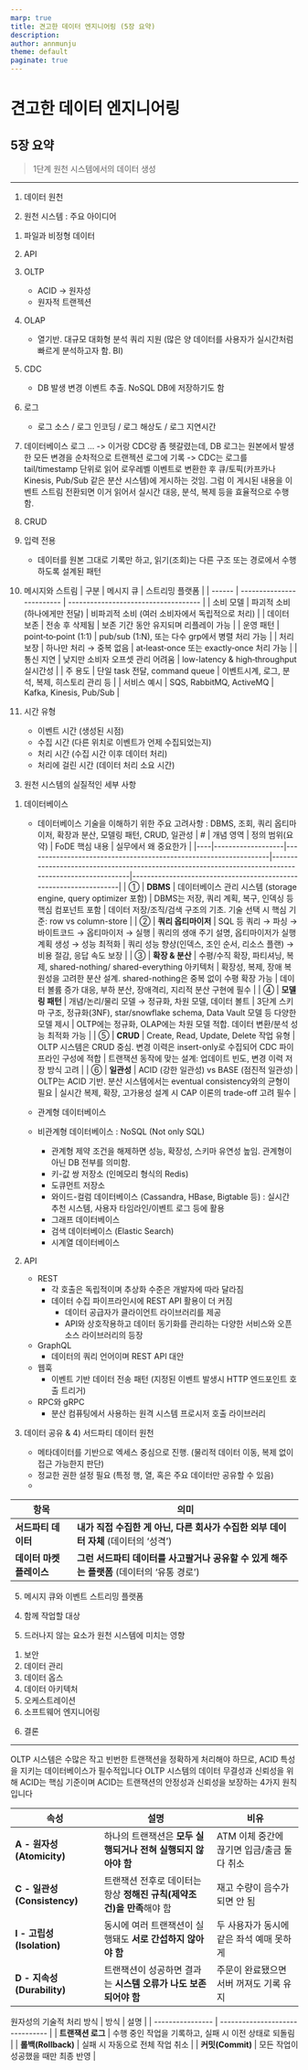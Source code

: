 ```yaml
---
marp: true
title: 견고한 데이터 엔지니어링 (5장 요약)
description: 
author: annmunju
theme: default
paginate: true
---
```


# 견고한 데이터 엔지니어링
## 5장 요약

> 1단계
> 원천 시스템에서의 데이터 생성

---



1. 데이터 원천

2. 원천 시스템 : 주요 아이디어
1) 파일과 비정형 데이터
2) API
3) OLTP
    - ACID -> 원자성
    - 원자적 트랜젝션 
4) OLAP
    - 열기반. 대규모 대화형 분석 쿼리 지원 (많은 양 데이터를 사용자가 실시간처럼 빠르게 분석하고자 함. BI)
5) CDC
    - DB 발생 변경 이벤트 추출. NoSQL DB에 저장하기도 함
6) 로그
    - 로그 소스 / 로그 인코딩 / 로그 해상도 / 로그 지연시간
7) 데이터베이스 로그 ... 
-> 이거랑 CDC랑 좀 헷갈렸는데, DB 로그는 원본에서 발생한 모든 변경을 순차적으로 트랜젝션 로그에 기록 -> CDC는 로그를 tail/timestamp 단위로 읽어 로우레벨 이벤트로 변환한 후 큐/토픽(카프카나 Kinesis, Pub/Sub 같은 분산 시스템)에 게시하는 것임. 그럼 이 게시된 내용을 이벤트 스트림 전환되면 이거 읽어서 실시간 대응, 분석, 복제 등을 효율적으로 수행함.

8) CRUD
9) 입력 전용
    - 데이터를 원본 그대로 기록만 하고, 읽기(조회)는 다른 구조 또는 경로에서 수행하도록 설계된 패턴
10) 메시지와 스트림
| 구분     | 메시지 큐                     | 스트리밍 플랫폼                             |
| ------ | ------------------------- | ------------------------------------ |
| 소비 모델  | 파괴적 소비 (하나에게만 전달)         | 비파괴적 소비 (여러 소비자에서 독립적으로 처리)          |
| 데이터 보존 | 전송 후 삭제됨                  | 보존 기간 동안 유지되며 리플레이 가능                |
| 운영 패턴  | point‑to‑point (1:1)      | pub/sub (1\:N), 또는 다수 grp에서 병렬 처리 가능 |
| 처리 보장  | 하나만 처리 → 중복 없음            | at‑least‑once 또는 exactly‑once 처리 가능  |
| 통신 지연  | 낮지만 소비자 오프셋 관리 어려움        | low-latency & high‑throughput 실시간성   |
| 주 용도   | 단일 task 전달, command queue | 이벤트시계, 로그, 분석, 복제, 히스토리 관리 등         |
| 서비스 예시 | SQS, RabbitMQ, ActiveMQ | Kafka, Kinesis, Pub/Sub     |

11) 시간 유형
    - 이벤트 시간 (생성된 시점)
    - 수집 시간 (다른 위치로 이벤트가 언제 수집되었는지)
    - 처리 시간 (수집 시간 이후 데이터 처리)
    - 처리에 걸린 시간 (데이터 처리 소요 시간)

3. 원천 시스템의 실질적인 세부 사항
1) 데이터베이스
    - 데이터베이스 기술을 이해하기 위한 주요 고려사항 : DBMS, 조회, 쿼리 옵티마이저, 확장과 분산, 모델링 패턴, CRUD, 일관성
| #  | 개념 영역          | 정의 범위(요약)                                                  | FoDE 핵심 내용                                                                                      | 실무에서 왜 중요한가                                                |
|----|-------------------|------------------------------------------------------------------|------------------------------------------------------------------------------------------------------|-------------------------------------------------------------------|
| ① | **DBMS**           | 데이터베이스 관리 시스템 (storage engine, query optimizer 포함)         | DBMS는 저장, 쿼리 계획, 복구, 인덱싱 등 핵심 컴포넌트 포함                                          | 데이터 저장/조직/검색 구조의 기초. 기술 선택 시 핵심 기준: row vs column-store |
| ② | **쿼리 옵티마이저** | SQL 등 쿼리 → 파싱 → 바이트코드 → 옵티마이저 → 실행                         | 쿼리의 생애 주기 설명, 옵티마이저가 실행 계획 생성 → 성능 최적화                                     | 쿼리 성능 향상(인덱스, 조인 순서, 리소스 플랜) → 비용 절감, 응답 속도 보장 |
| ③ | **확장 & 분산**    | 수평/수직 확장, 파티셔닝, 복제, shared-nothing/ shared-everything 아키텍처 | 확장성, 복제, 장애 복원성을 고려한 분산 설계. shared-nothing은 중복 없이 수평 확장 가능             | 데이터 볼륨 증가 대응, 부하 분산, 장애격리, 지리적 분산 구현에 필수     |
| ④ | **모델링 패턴**     | 개념/논리/물리 모델 → 정규화, 차원 모델, 데이터 볼트                           | 3단계 스키마 구조, 정규화(3NF), star/snowflake schema, Data Vault 모델 등 다양한 모델 제시           | OLTP에는 정규화, OLAP에는 차원 모델 적합. 데이터 변환/분석 성능 최적화 가능 |
| ⑤ | **CRUD**           | Create, Read, Update, Delete 작업 유형                         | OLTP 시스템은 CRUD 중심. 변경 이력은 insert-only로 수집되어 CDC 파이프라인 구성에 적합               | 트랜잭션 동작에 맞는 설계: 업데이트 빈도, 변경 이력 저장 방식 고려       |
| ⑥ | **일관성**          | ACID (강한 일관성) vs BASE (점진적 일관성)                          | OLTP는 ACID 기반. 분산 시스템에서는 eventual consistency와의 균형이 필요                             | 실시간 복제, 확장, 고가용성 설계 시 CAP 이론의 trade-off 고려 필수     |

    - 관계형 데이터베이스
    - 비관계형 데이터베이스 : NoSQL (Not only SQL)
        - 관계형 제약 조건을 해제하면 성능, 확장성, 스키마 유연성 높임. 관계형이 아닌 DB 전부를 의미함.
        - 키-값 쌍 저장소 (인메모리 형식의 Redis)
        - 도큐먼트 저장소
        - 와이드-컬럼 데이터베이스 (Cassandra, HBase, Bigtable 등) : 실시간 추천 시스템, 사용자 타임라인/이벤트 로그	등에 활용
        - 그래프 데이터베이스
        - 검색 데이터베이스 (Elastic Search)
        - 시계열 데이터베이스

2) API
    - REST
        - 각 호출은 독립적이며 추상화 수준은 개발자에 따라 달라짐
        - 데이터 수집 파이프라인시에 REST API 활용이 더 커짐
            - 데이터 공급자가 클라이언트 라이브러리를 제공
            - API와 상호작용하고 데이터 동기화를 관리하는 다양한 서비스와 오픈소스 라이브러리의 등장 
    - GraphQL 
        - 데이터의 쿼리 언어이며 REST API 대안
    - 웹훅
        - 이벤트 기반 데이터 전송 패턴 (지정된 이벤트 발생시 HTTP 엔드포인트 호출 트리거)
    - RPC와 gRPC
        - 분산 컴퓨팅에서 사용하는 원격 시스템 프로시저 호출 라이브러리

3) 데이터 공유 & 4) 서드파티 데이터 원천
    - 메타데이터를 기반으로 엑세스 중심으로 진행. (물리적 데이터 이동, 복제 없이 접근 가능한지 판단)
    - 정교한 권한 설정 필요 (특정 행, 열, 혹은 주요 데이터만 공유할 수 있음)
    - 
| 항목             | 의미                                                     |
| -------------- | ------------------------------------------------------ |
| **서드파티 데이터**   | **내가 직접 수집한 게 아닌, 다른 회사가 수집한 외부 데이터 자체** (데이터의 ‘성격’)   |
| **데이터 마켓플레이스** | **그런 서드파티 데이터를 사고팔거나 공유할 수 있게 해주는 플랫폼** (데이터의 ‘유통 경로’) |

5) 메시지 큐와 이벤트 스트리밍 플랫폼

4. 함께 작업할 대상

5. 드러나지 않는 요소가 원천 시스템에 미치는 영향
1) 보안
2) 데이터 관리
3) 데이터 옵스
4) 데이터 아키텍처
5) 오케스트레이션
5) 소프트웨어 엔지니어링

6. 결론

---

OLTP 시스템은 수많은 작고 빈번한 트랜잭션을 정확하게 처리해야 하므로,
ACID 특성을 지키는 데이터베이스가 필수적입니다
OLTP 시스템의 데이터 무결성과 신뢰성을 위해 ACID는 핵심 기준이며
ACID는 트랜잭션의 안정성과 신뢰성을 보장하는 4가지 원칙입니다

| 속성                        | 설명                                        | 비유                          |
| ------------------------- | ----------------------------------------- | --------------------------- |
| **A - 원자성 (Atomicity)**   | 하나의 트랜잭션은 **모두 실행되거나 전혀 실행되지 않아야 함**      | ATM 이체 중간에 끊기면 입금/출금 둘 다 취소 |
| **C - 일관성 (Consistency)** | 트랜잭션 전후로 데이터는 항상 **정해진 규칙(제약조건)을 만족**해야 함 | 재고 수량이 음수가 되면 안 됨           |
| **I - 고립성 (Isolation)**   | 동시에 여러 트랜잭션이 실행돼도 **서로 간섭하지 않아야 함**       | 두 사용자가 동시에 같은 좌석 예매 못하게     |
| **D - 지속성 (Durability)**  | 트랜잭션이 성공하면 결과는 **시스템 오류가 나도 보존되어야 함**     | 주문이 완료됐으면 서버 꺼져도 기록 유지      |


원자성의 기술적 처리 방식
| 방식               | 설명                              |
| ---------------- | ------------------------------- |
| **트랜잭션 로그**      | 수행 중인 작업을 기록하고, 실패 시 이전 상태로 되돌림 |
| **롤백(Rollback)** | 실패 시 자동으로 전체 작업 취소              |
| **커밋(Commit)**   | 모든 작업이 성공했을 때만 최종 반영            |
